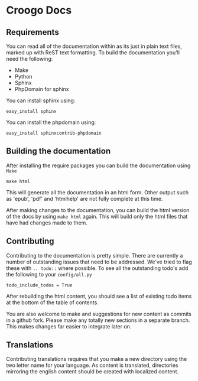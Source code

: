 Croogo Docs
===========

Requirements
------------

You can read all of the documentation within as its just in plain text files, marked up with ReST text formatting.  To build the documentation you'll need the following:

* Make
* Python
* Sphinx
* PhpDomain for sphinx

You can install sphinx using:

	easy_install sphinx

You can install the phpdomain using:

	easy_install sphinxcontrib-phpdomain

Building the documentation
--------------------------

After installing the require packages you can build the documentation using `Make`

	make html

This will generate all the documentation in an html form.  Other output such as 'epub', 'pdf' and 'htmlhelp' are not fully complete at this time.

After making changes to the documentation, you can build the html version of the docs by using `make html` again.  This will build only the html files that have had changes made to them.


Contributing
------------

Contributing to the documentation is pretty simple. There are currently a number of outstanding issues that need to be addressed.  We've tried to flag these with `.. todo::` where possible.  To see all the outstanding todo's add the following to your `config/all.py`

	todo_include_todos = True

After rebuilding the html content, you should see a list of existing todo items at the bottom of the table of contents.

You are also welcome to make and suggestions for new content as commits in a github fork.  Please make any totally new sections in a separate branch.  This makes changes far easier to integrate later on.

Translations
------------

Contributing translations requires that you make a new directory using the two letter name for your language.  As content is translated, directories mirroring the english content should be created with localized content.


